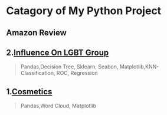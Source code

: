 # Catagory of My Python Project
## Amazon Review

## 2.[Influence On LGBT Group](InfluenceOnLGBT_April2022.ipynb)
> Pandas,Decision Tree, Sklearn, Seabon, Matplotlib,KNN-Classification, ROC, Regression
## 1.[Cosmetics](Comestics_February2022.ipynb) 
> Pandas,Word Cloud, Matplotlib
